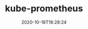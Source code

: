 ---
date: '2020-10-18T18:28:24'
draft: false
metadata:
  description: Use Prometheus to monitor Kubernetes and applications running on Kubernetes
  homepage: ''
  name: kube-prometheus
  owner:
    github_url: https://github.com/prometheus-operator
    login: prometheus-operator
    name: null
    url: ''
  url: https://github.com/coreos/kube-prometheus
tags:
- k8s
title: kube-prometheus
type: tool
---